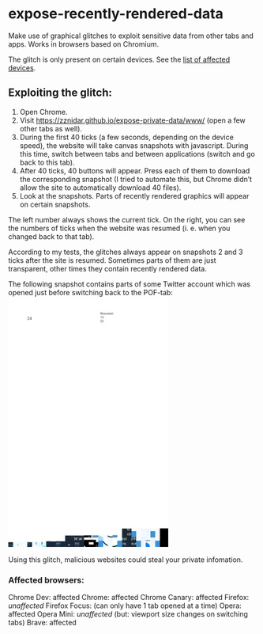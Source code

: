 # expose-recently-rendered-data
Make use of graphical glitches to exploit sensitive data from other tabs and apps. Works in browsers based on Chromium.

The glitch is only present on certain devices. See the [list of affected devices](https://raw.githubusercontent.com/zznidar/expose-private-data/master/affected-devices).

## Exploiting the glitch:
1.	 Open Chrome.
2.	 Visit https://zznidar.github.io/expose-private-data/www/ (open a few other tabs as well).
3.	 During the first 40 ticks (a few seconds, depending on the device speed), the website will take canvas snapshots with javascript. During this time, switch between tabs and between applications (switch and go back to this tab).
4.	 After 40 ticks, 40 buttons will appear. Press each of them to download the corresponding snapshot (I tried to automate this, but Chrome didn’t allow the site to automatically download 40 files).
5.	 Look at the snapshots. Parts of recently rendered graphics will appear on certain snapshots.


The left number always shows the current tick. On the right, you can see the numbers of ticks when the website was resumed (i. e. when you changed back to that tab).

According to my tests, the glitches always appear on snapshots 2 and 3 ticks after the site is resumed. Sometimes parts of them are just transparent, other times they contain recently rendered data.

The following snapshot contains parts of some Twitter account which was opened just before switching back to the POF-tab:
[![Sample js snapshot contains parts of Twitter](/samples/Graphic%201518884650248%2026%2024_30.jpg)](/samples/Graphic%201518884650248%2026%2024.jpg)

Using this glitch, malicious websites could steal your private infomation.

### Affected browsers:
Chrome Dev: affected
Chrome: affected
Chrome Canary: affected
Firefox: *unaffected*
Firefox Focus: (can only have 1 tab opened at a time)
Opera: affected
Opera Mini: *unaffected* (but: viewport size changes on switching tabs)
Brave: affected
